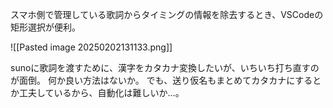 
スマホ側で管理している歌詞からタイミングの情報を除去するとき、VSCodeの矩形選択が便利。

![[Pasted image 20250202131133.png]]

sunoに歌詞を渡すために、漢字をカタカナ変換したいが、いちいち打ち直すのが面倒。
何か良い方法はないか。
でも、送り仮名もまとめてカタカナにするとか工夫しているから、自動化は難しいか…。


